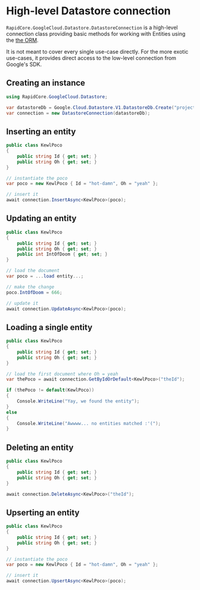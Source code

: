 # High-level Datastore connection

`RapidCore.GoogleCloud.Datastore.DatastoreConnection` is a high-level connection class providing basic methods for working with Entities using the [the ORM](../Orm).

It is not meant to cover every single use-case directly. For the more exotic use-cases, it provides direct access to the low-level connection from Google's SDK.


## Creating an instance

```csharp
using RapidCore.GoogleCloud.Datastore;

var datastoreDb = Google.Cloud.Datastore.V1.DatastoreDb.Create("project-id", "namespace");
var connection = new DatastoreConnection(datastoreDb);
```



## Inserting an entity

```csharp
public class KewlPoco
{
    public string Id { get; set; }
    public string Oh { get; set; }
}

// instantiate the poco
var poco = new KewlPoco { Id = "hot-damn", Oh = "yeah" };

// insert it
await connection.InsertAsync<KewlPoco>(poco);
```


## Updating an entity

```csharp
public class KewlPoco
{
    public string Id { get; set; }
    public string Oh { get; set; }
    public int IntOfDoom { get; set; }
}

// load the document
var poco = ...load entity...;

// make the change
poco.IntOfDoom = 666;

// update it
await connection.UpdateAsync<KewlPoco>(poco);
```


## Loading a single entity

```csharp
public class KewlPoco
{
    public string Id { get; set; }
    public string Oh { get; set; }
}

// load the first document where Oh = yeah
var thePoco = await connection.GetByIdOrDefault<KewlPoco>("theId");

if (thePoco != default(KewlPoco))
{
    Console.WriteLine("Yay, we found the entity");
}
else
{
    Console.WriteLine("Awwww... no entities matched :'(");
}
```


## Deleting an entity

```csharp
public class KewlPoco
{
    public string Id { get; set; }
    public string Oh { get; set; }
}

await connection.DeleteAsync<KewlPoco>("theId");
```

## Upserting an entity

```csharp
public class KewlPoco
{
    public string Id { get; set; }
    public string Oh { get; set; }
}

// instantiate the poco
var poco = new KewlPoco { Id = "hot-damn", Oh = "yeah" };

// insert it
await connection.UpsertAsync<KewlPoco>(poco);
```
